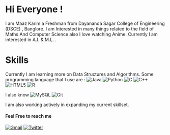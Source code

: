 # Hi Everyone !
I am Maaz Karim a Freshman from Dayananda Sagar College of Engineering (DSCE) , Banglore.
I am Interested in many things related to the field of Maths And Computer Science also I love watching Anime.
Currently I am interested in A.I. & M.L. .


# Skills 
Currently I am learning more on Data Structures and Algorithms.
Some programming language that I use are  :
<img alt="Java" src="https://img.shields.io/badge/java-%23ED8B00.svg?&style=for-the-badge&logo=java&logoColor=white"/> <img alt="Python" src="https://img.shields.io/badge/python-%2314354C.svg?&style=for-the-badge&logo=python&logoColor=white"/> <img alt="C" src="https://img.shields.io/badge/c-%2300599C.svg?&style=for-the-badge&logo=c&logoColor=white"/> <img alt="C++" src="https://img.shields.io/badge/c++-%2300599C.svg?&style=for-the-badge&logo=c%2B%2B&ogoColor=white"/> <img alt="HTML5" src="https://img.shields.io/badge/html5-%23E34F26.svg?&style=for-the-badge&logo=html5&logoColor=white"/> <img alt="R" src="https://img.shields.io/badge/r-%23276DC3.svg?&style=for-the-badge&logo=r&logoColor=white"/> 

I also know <img alt="MySQL" src="https://img.shields.io/badge/mysql-%2300f.svg?&style=for-the-badge&logo=mysql&logoColor=white"/> 	<img alt="Git" src="https://img.shields.io/badge/git-%23F05033.svg?&style=for-the-badge&logo=git&logoColor=white"/> 

I am also working actively in expanding my current skillset.

#### Feel Free to reach me 
[<img alt="Gmail" src="https://img.shields.io/badge/Gmail-D14836?style=for-the-badge&logo=gmail&logoColor=white" />](maazkarim02@gmail.com)
[<img alt="Twitter" src="https://img.shields.io/badge/<_MaazKarim_>-%231DA1F2.svg?&style=for-the-badge&logo=Twitter&logoColor=white"/>](https://twitter.com/_MaazKarim_)


